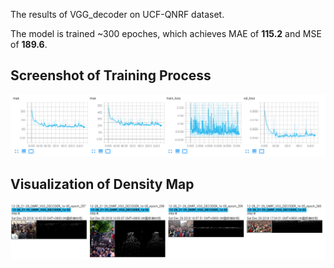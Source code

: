The results of VGG_decoder on UCF-QNRF dataset.

The model is trained ~300 epoches, which achieves MAE of **115.2** and MSE of **189.6**.

## Screenshot of Training Process

![Detialed infomation during the traning phase.](./img1.png "quantitative-results")

## Visualization of Density Map

![Detialed infomation during the traning phase.](./img2.png "visualization")